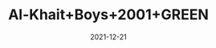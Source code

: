 ---
title: 'Al-Khait+Boys+2001+GREEN'
date: '2021-12-21' 
metatag: '' 
inventory: '4.0' 
draft: false 
# meta description 
shortDescripton: 'Al-Khait+Boys+2001+GREEN'
description: 'Boys'
longdescription: ''
featured: False
# product Price
price: '2093.7'
priceBefore: '2991.0'
# Product Short Description
shortDescription: 'Al-Khait+Boys+2001+GREEN'
productID: 'AC70F201-6762-EC11-995F-005056B3A416'
type: 'products'
category: 'Boys' 
thumnailproduct: 'https://alkhait.eralive.net/images/products/AC70F201-6762-EC11-995F-005056B3A4161.png' 
images:
  - image: 'images/products/AC70F201-6762-EC11-995F-005056B3A4161.png'  
  - image: 'images/products/AC70F201-6762-EC11-995F-005056B3A4162.png'  
  - image: 'images/products/AC70F201-6762-EC11-995F-005056B3A4163.png'  
---
